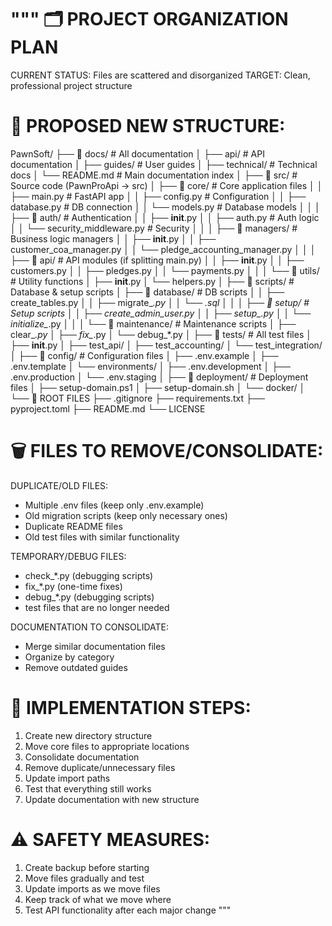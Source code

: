 """
🗂️ PROJECT ORGANIZATION PLAN
===========================

CURRENT STATUS: Files are scattered and disorganized
TARGET: Clean, professional project structure

📁 PROPOSED NEW STRUCTURE:
=========================

PawnSoft/
├── 📂 docs/                        # All documentation
│   ├── api/                        # API documentation
│   ├── guides/                     # User guides
│   ├── technical/                  # Technical docs
│   └── README.md                   # Main documentation index
│
├── 📂 src/                         # Source code (PawnProApi → src)
│   ├── 📂 core/                    # Core application files
│   │   ├── main.py                 # FastAPI app
│   │   ├── config.py               # Configuration
│   │   ├── database.py             # DB connection
│   │   └── models.py               # Database models
│   │
│   ├── 📂 auth/                    # Authentication
│   │   ├── __init__.py
│   │   ├── auth.py                 # Auth logic
│   │   └── security_middleware.py  # Security
│   │
│   ├── 📂 managers/                # Business logic managers
│   │   ├── __init__.py
│   │   ├── customer_coa_manager.py
│   │   └── pledge_accounting_manager.py
│   │
│   ├── 📂 api/                     # API modules (if splitting main.py)
│   │   ├── __init__.py
│   │   ├── customers.py
│   │   ├── pledges.py
│   │   └── payments.py
│   │
│   └── 📂 utils/                   # Utility functions
│       ├── __init__.py
│       └── helpers.py
│
├── 📂 scripts/                     # Database & setup scripts
│   ├── 📂 database/               # DB scripts
│   │   ├── create_tables.py
│   │   ├── migrate_*.py
│   │   └── *.sql
│   │
│   ├── 📂 setup/                  # Setup scripts
│   │   ├── create_admin_user.py
│   │   ├── setup_*.py
│   │   └── initialize_*.py
│   │
│   └── 📂 maintenance/            # Maintenance scripts
│       ├── clear_*.py
│       ├── fix_*.py
│       └── debug_*.py
│
├── 📂 tests/                      # All test files
│   ├── __init__.py
│   ├── test_api/
│   ├── test_accounting/
│   └── test_integration/
│
├── 📂 config/                     # Configuration files
│   ├── .env.example
│   ├── .env.template
│   └── environments/
│       ├── .env.development
│       ├── .env.production
│       └── .env.staging
│
├── 📂 deployment/                 # Deployment files
│   ├── setup-domain.ps1
│   ├── setup-domain.sh
│   └── docker/
│
└── 📁 ROOT FILES
    ├── .gitignore
    ├── requirements.txt
    ├── pyproject.toml
    ├── README.md
    └── LICENSE

🗑️ FILES TO REMOVE/CONSOLIDATE:
==============================

DUPLICATE/OLD FILES:
- Multiple .env files (keep only .env.example)
- Old migration scripts (keep only necessary ones)
- Duplicate README files
- Old test files with similar functionality

TEMPORARY/DEBUG FILES:
- check_*.py (debugging scripts)
- fix_*.py (one-time fixes)
- debug_*.py (debugging scripts)
- test files that are no longer needed

DOCUMENTATION TO CONSOLIDATE:
- Merge similar documentation files
- Organize by category
- Remove outdated guides

🔧 IMPLEMENTATION STEPS:
=======================

1. Create new directory structure
2. Move core files to appropriate locations
3. Consolidate documentation
4. Remove duplicate/unnecessary files
5. Update import paths
6. Test that everything still works
7. Update documentation with new structure

⚠️ SAFETY MEASURES:
==================

1. Create backup before starting
2. Move files gradually and test
3. Update imports as we move files
4. Keep track of what we move where
5. Test API functionality after each major change
"""